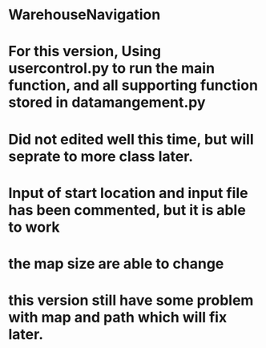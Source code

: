 # WarehouseNavigation

# For this version, Using usercontrol.py to run the main function, and all supporting function stored in datamangement.py
# Did not edited well this time, but will seprate to more class later.
# Input of start location and input file has been commented, but it is able to work
# the map size are able to change
# this version still have some problem with map and path which will fix later.
